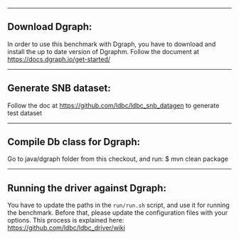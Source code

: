 -----------------------------
Download Dgraph:
-----------------------------
In order to use this benchmark with Dgraph, you have to download and install the
up to date version of Dgraphm.
Follow the document at https://docs.dgraph.io/get-started/

-----------------------------------
Generate SNB dataset:
-----------------------------------
Follow the doc at https://github.com/ldbc/ldbc_snb_datagen to generate test dataset

-----------------------------------
Compile Db class for Dgraph:
-----------------------------------

Go to java/dgraph folder from this checkout, and run:
   $ mvn clean package

--------------------------------------
Running the driver against Dgraph:
--------------------------------------

You have to update the paths in the `run/run.sh` script, and use it for
running the benchmark.  Before that, please update the configuration
files with your options. This process is explained here:
https://github.com/ldbc/ldbc_driver/wiki

